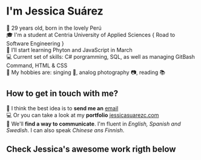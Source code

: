 # I'm Jessica Suárez

👩 29 years old, born in the lovely Perú  
🎓 I'm a student at Centria University of Applied Sciences { Road to Software Engineering }  
🚀 I’ll start learning Phyton and JavaScript in March  
💻 Current set of skills: C# porgramming, SQL, as well as managing GitBash Command, HTML & CSS  
💬 My hobbies are: singing	🎤, analog photography	📷, reading 📚  

## How to get in touch with me?

📧 I think the best idea is to **send me an** [email](mailto:suarez.jessica1992@gmail.com)  
💻 Or you can take a look at my **portfolio** [jessicasuarezc.com](http://jessicasuarezc.com/)  
💬 We'll **find a way to communicate**. I'm fluent in _English, Spanish and Swedish_. I can also speak _Chinese ans Finnish_.  

## Check Jessica's **awesome** work **rigth below**
